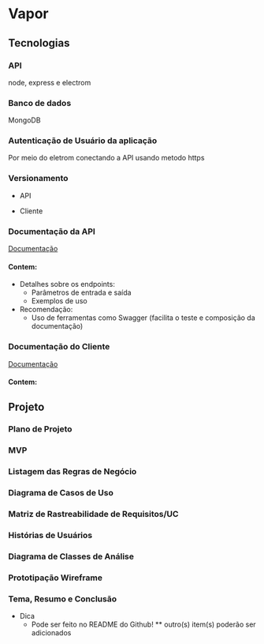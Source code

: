 # Vapor

## Tecnologias

### API

node, express e electrom

### Banco de dados

MongoDB

### Autenticação de Usuário da aplicação

Por meio do eletrom conectando a API usando metodo https

### Versionamento

- API
    <!--TODO -->

- Cliente
    <!--TODO -->

### Documentação da API

[Documentação](DocumentacaoAPI.md)

#### Contem:
- Detalhes sobre os endpoints:
  - Parâmetros de entrada e saída
  - Exemplos de uso
- Recomendação:
  - Uso de ferramentas como Swagger (facilita o teste e composição da documentação)

### Documentação do Cliente

[Documentação](DocumentacaoAPI.md)
#### Contem:

<!--TODO -->

## Projeto

### Plano de Projeto

<!--TODO -->

### MVP

<!--TODO -->

### Listagem das Regras de Negócio

<!--TODO -->

### Diagrama de Casos de Uso

<!--TODO -->

### Matriz de Rastreabilidade de Requisitos/UC

<!--TODO -->

### Histórias de Usuários

<!--TODO -->

### Diagrama de Classes de Análise

<!--TODO -->

### Prototipação Wireframe

<!--TODO -->

### Tema, Resumo e Conclusão

- Dica
  - Pode ser feito no README do Github!
** outro(s) item(s) poderão ser adicionados

<!--TODO -->
